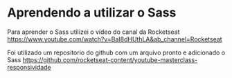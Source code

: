 <h1>Aprendendo a utilizar o Sass</h1>

<p>Para aprender o Sass utilizei o vídeo do canal da Rocketseat <a href="https://www.youtube.com/watch?v=BaI8dHUthLA&ab_channel=Rocketseat" target="_blank">https://www.youtube.com/watch?v=BaI8dHUthLA&ab_channel=Rocketseat</a></p>

<p>Foi utilizado um repositorio do github com um arquivo pronto e adicionado o Sass <a href="https://github.com/rocketseat-content/youtube-masterclass-responsividade" target="_blank">https://github.com/rocketseat-content/youtube-masterclass-responsividade</a></p>
